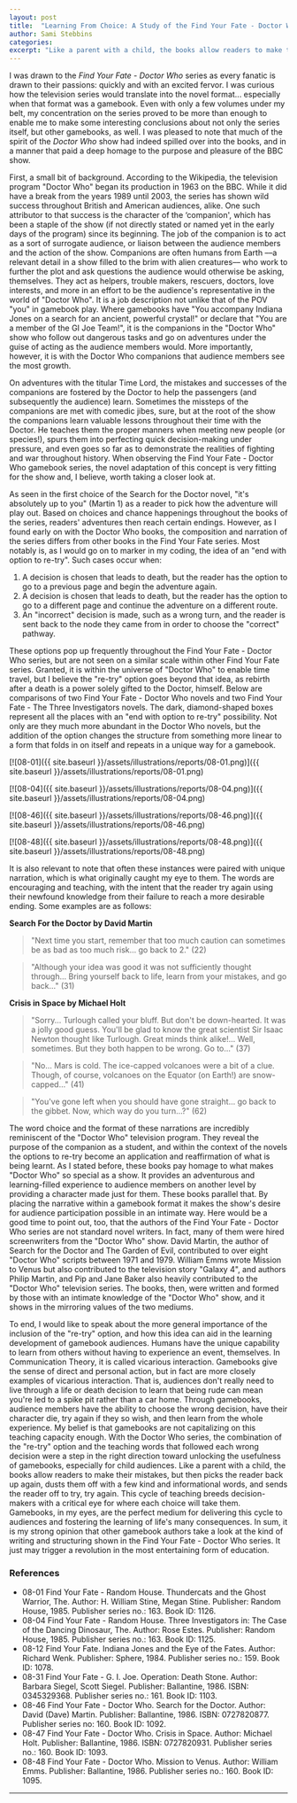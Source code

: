 ```yaml
---
layout: post
title:  "Learning From Choice: A Study of the Find Your Fate - Doctor Who Gamebook Series"
author: Sami Stebbins
categories: 
excerpt: "Like a parent with a child, the books allow readers to make their mistakes, but then picks the reader back up again, dusts them off with a few kind and informational words, and sends the reader off to try, try again."
---
```


I was drawn to the _Find Your Fate - Doctor Who_ series as every fanatic is drawn to their passions: quickly and with an excited fervor. I was curious how the television series would translate into the novel format... especially when that format was a gamebook. Even with only a few volumes under my belt, my concentration on the series proved to be more than enough to enable me to make some interesting conclusions about not only the series itself, but other gamebooks, as well. I was pleased to note that much of the spirit of the _Doctor Who_ show had indeed spilled over into the books, and in a manner that paid a deep homage to the purpose and pleasure of the BBC show.

First, a small bit of background. According to the Wikipedia, the television program "Doctor Who" began its production in 1963 on the BBC. While it did have a break from the years 1989 until 2003, the series has shown wild success throughout British and American audiences, alike. One such attributor to that success is the character of the ‘companion', which has been a staple of the show (if not directly stated or named yet in the early days of the program) since its beginning. The job of the companion is to act as a sort of surrogate audience, or liaison between the audience members and the action of the show. Companions are often humans from Earth ––a relevant detail in a show filled to the brim with alien creatures–– who work to further the plot and ask questions the audience would otherwise be asking, themselves. They act as helpers, trouble makers, rescuers, doctors, love interests, and more in an effort to be the audience's representative in the world of "Doctor Who". It is a job description not unlike that of the POV "you" in gamebook play. Where gamebooks have "You accompany Indiana Jones on a search for an ancient, powerful crystal!" or declare that "You are a member of the GI Joe Team!", it is the companions in the "Doctor Who" show who follow out dangerous tasks and go on adventures under the guise of acting as the audience members would. More importantly, however, it is with the Doctor Who companions that audience members see the most growth. 

On adventures with the titular Time Lord, the mistakes and successes of the companions are fostered by the Doctor to help the passengers (and subsequently the audience) learn. Sometimes the missteps of the companions are met with comedic jibes, sure, but at the root of the show the companions learn valuable lessons throughout their time with the Doctor. He teaches them the proper manners when meeting new people (or species!), spurs them into perfecting quick decision-making under pressure, and even goes so far as to demonstrate the realities of fighting and war throughout history. When observing the Find Your Fate - Doctor Who gamebook series, the novel adaptation of this concept is very fitting for the show and, I believe, worth taking a closer look at.

As seen in the first choice of the Search for the Doctor novel, "it's absolutely up to you" (Martin 1)  as a reader to pick how the adventure will play out. Based on choices and chance happenings throughout the books of the series, readers' adventures then reach certain endings. However, as I found early on with the Doctor Who books, the composition and narration of the series differs from other books in the Find Your Fate series. Most notably is, as I would go on to marker in my coding, the idea of an "end with option to re-try". Such cases occur when:

1. A decision is chosen that leads to death, but the reader has the option to go to a previous page and begin the adventure again.
2. A decision is chosen that leads to death, but the reader has the option to go to a different page and continue the adventure on a different route.
3. An "incorrect" decision is made, such as a wrong turn, and the reader is sent back to the node they came from in order to choose the "correct" pathway.

These options pop up frequently throughout the Find Your Fate - Doctor Who series, but are not seen on a similar scale within other Find Your Fate series. Granted, it is within the universe of "Doctor Who" to enable time travel, but I believe the "re-try" option goes beyond that idea, as rebirth after a death is a power solely gifted to the Doctor, himself. Below are comparisons of two Find Your Fate - Doctor Who novels and two Find Your Fate - The Three Investigators novels. The dark, diamond-shaped boxes represent all the places with an "end with option to re-try" possibility. Not only are they much more abundant in the Doctor Who novels, but the addition of the option changes the structure from something more linear to a form that folds in on itself and repeats in a unique way for a gamebook.

[![08-01]({{ site.baseurl }}/assets/illustrations/reports/08-01.png)]({{ site.baseurl }}/assets/illustrations/reports/08-01.png)

[![08-04]({{ site.baseurl }}/assets/illustrations/reports/08-04.png)]({{ site.baseurl }}/assets/illustrations/reports/08-04.png)

[![08-46]({{ site.baseurl }}/assets/illustrations/reports/08-46.png)]({{ site.baseurl }}/assets/illustrations/reports/08-46.png)

[![08-48]({{ site.baseurl }}/assets/illustrations/reports/08-48.png)]({{ site.baseurl }}/assets/illustrations/reports/08-48.png)


It is also relevant to note that often these instances were paired with unique narration, which is what originally caught my eye to them. The words are encouraging and teaching, with the intent that the reader try again using their newfound knowledge from their failure to reach a more desirable ending. Some examples are as follows:

**Search For the Doctor by David Martin**

> "Next time you start, remember that too much caution can sometimes be as bad as too much risk... go back to 2." (22)

> "Although your idea was good it was not sufficiently thought through... Bring yourself back to life, learn from your mistakes, and go back..." (31)

**Crisis in Space by Michael Holt**

> "Sorry... Turlough called your bluff. But don't be down-hearted. It was a jolly good guess. You'll be glad to know the great scientist Sir Isaac Newton thought like Turlough. Great minds think alike!... Well, sometimes. But they both happen to be wrong. Go to..." (37)

> "No... Mars is cold. The ice-capped volcanoes were a bit of a clue. Though, of course, volcanoes on the Equator (on Earth!) are snow-capped..." (41)

> "You've gone left when you should have gone straight... go back to the gibbet. Now, which way do you turn...?" (62)

The word choice and the format of these narrations are incredibly reminiscent of the "Doctor Who" television program. They reveal the purpose of the companion as a student, and within the context of the novels the options to re-try become an application and reaffirmation of what is being learnt. As I stated before, these books pay homage to what makes "Doctor Who" so special as a show. It provides an adventurous and learning-filled experience to audience members on another level by providing a character made just for them. These books parallel that. By placing the narrative within a gamebook format it makes the show's desire for audience participation possible in an intimate way. Here would be a good time to point out, too, that the authors of the Find Your Fate - Doctor Who series are not standard novel writers. In fact, many of them were hired screenwriters from the "Doctor Who" show. David Martin, the author of Search for the Doctor and The Garden of Evil, contributed to over eight "Doctor Who" scripts between 1971 and 1979. William Emms wrote Mission to Venus but also contributed to the television story "Galaxy 4", and authors Philip Martin, and Pip and Jane Baker also heavily contributed to the "Doctor Who" television series. The books, then, were written and formed by those with an intimate knowledge of the "Doctor Who" show, and it shows in the mirroring values of the two mediums.

To end, I would like to speak about the more general importance of the inclusion of the "re-try" option, and how this idea can aid in the learning development of gamebook audiences. Humans have the unique capability to learn from others without having to experience an event, themselves. In Communication Theory, it is called vicarious interaction. Gamebooks give the sense of direct and personal action, but in fact are more closely examples of vicarious interaction. That is, audiences don't really need to live through a life or death decision to learn that being rude can mean you're led to a spike pit rather than a car home. Through gamebooks, audience members have the ability to choose the wrong decision, have their character die, try again if they so wish, and then learn from the whole experience. My belief is that gamebooks are not capitalizing on this teaching capacity enough. With the Doctor Who series, the combination of the "re-try" option and the teaching words that followed each wrong decision were a step in the right direction toward unlocking the usefulness of gamebooks, especially for child audiences. Like a parent with a child, the books allow readers to make their mistakes, but then picks the reader back up again, dusts them off with a few kind and informational words, and sends the reader off to try, try again. This cycle of teaching breeds decision-makers with a critical eye for where each choice will take them. Gamebooks, in my eyes, are the perfect medium for delivering this cycle to audiences and fostering the learning of life's many consequences. In sum, it is my strong opinion that other gamebook authors take a look at the kind of writing and structuring shown in the Find Your Fate - Doctor Who series. It just may trigger a revolution in the most entertaining form of education.


### References

-  08-01 Find Your Fate - Random House. Thundercats and the Ghost Warrior, The. Author: H. William Stine, Megan Stine. Publisher: Random House, 1985. Publisher series no.: 163. Book ID: 1126.
-  08-04 Find Your Fate - Random House. Three Investigators in: The Case of the Dancing Dinosaur, The. Author: Rose Estes. Publisher: Random House, 1985. Publisher series no.: 163. Book ID: 1125.
-  08-12 Find Your Fate. Indiana Jones and the Eye of the Fates. Author: Richard Wenk. Publisher: Sphere, 1984. Publisher series no.: 159. Book ID: 1078.
-  08-31 Find Your Fate - G. I. Joe. Operation: Death Stone. Author: Barbara Siegel, Scott Siegel. Publisher: Ballantine, 1986. ISBN: 0345329368. Publisher series no.: 161. Book ID: 1103.
-  08-46 Find Your Fate - Doctor Who. Search for the Doctor. Author: David (Dave) Martin. Publisher: Ballantine, 1986. ISBN: 0727820877. Publisher series no: 160. Book ID: 1092.
-  08-47 Find Your Fate - Doctor Who. Crisis in Space. Author: Michael Holt. Publisher: Ballantine, 1986. ISBN: 0727820931. Publisher series no.: 160. Book ID: 1093.
-  08-48 Find Your Fate - Doctor Who. Mission to Venus. Author: William Emms. Publisher: Ballantine, 1986. Publisher series no.: 160. Book ID: 1095.


----------
